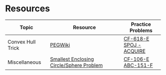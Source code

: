 # Resources

|Topic|Resource|Practice Problems|
|-----|--------|-----------------|
|Convex Hull Trick|[PEGWiki](https://wcipeg.com/wiki/Convex_hull_trick)|[CF-618-E](https://codeforces.com/contest/1300/problem/E) <br> [SPOJ - ACQUIRE](https://www.spoj.com/problems/ACQUIRE/)|
|Miscellaneous|[Smallest Enclosing Circle/Sphere Problem](https://codeforces.com/blog/entry/23554)|[CF-106-E](https://codeforces.com/problemset/problem/106/E) <br> [ABC-151-F](https://atcoder.jp/contests/abc151/tasks/abc151_f)|
